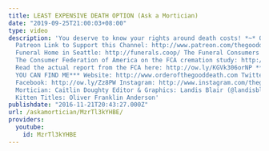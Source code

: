 ```yaml
---
title: LEAST EXPENSIVE DEATH OPTION (Ask a Mortician)
date: "2019-09-25T21:00:03+08:00"
type: video
description: 'You deserve to know your rights around death costs! *~* OPEN ME! *~*
  Patreon Link to Support this Channel: http://www.patreon.com/thegooddeath Co-Op
  Funeral Home in Seattle: http://funerals.coop/ The Funeral Consumers Alliance: https://www.funerals.org/
  The Consumer Federation of America on the FCA cremation study: http://ow.ly/cd3d306orz3
  Read the actual report from the FCA here: http://ow.ly/KGVk306orNP ***WHERE ELSE
  YOU CAN FIND ME*** Website: http://www.orderofthegooddeath.com Twitter: http://www.twitter.com/thegooddeath
  Facebook: http://ow.ly/Zz8PW Instagram: http://www.instagram.com/thegooddeath ***CREDITS***
  Mortician: Caitlin Doughty Editor & Graphics: Landis Blair (@landisblair) Flying
  Kitten Titles: Oliver Franklin Anderson'
publishdate: "2016-11-21T20:43:27.000Z"
url: /askamortician/MzrTl3kYHBE/
providers:
  youtube:
    id: MzrTl3kYHBE
---
```

